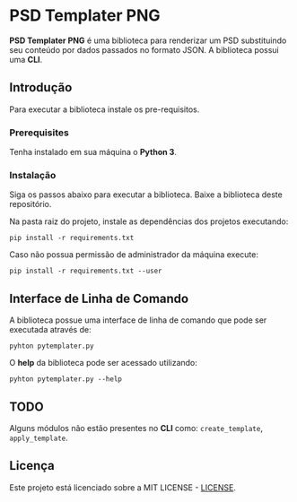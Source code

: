 # PSD Templater PNG

**PSD Templater PNG** é uma biblioteca para renderizar um PSD substituindo seu conteúdo por dados passados no formato JSON. A biblioteca possui uma **CLI**.

## Introdução

Para executar a biblioteca instale os pre-requisitos.

### Prerequisites

Tenha instalado em sua máquina o **Python 3**.

### Instalação

Siga os passos abaixo para executar a biblioteca. Baixe a biblioteca deste repositório.

Na pasta raiz do projeto, instale as dependências dos projetos executando:

```
pip install -r requirements.txt
```

Caso não possua permissão de administrador da máquina execute:

```
pip install -r requirements.txt --user
```

## Interface de Linha de Comando

A biblioteca possue uma interface de linha de comando que pode ser executada através de:

```
pyhton pytemplater.py
```

O **help** da biblioteca pode ser acessado utilizando:
```
pyhton pytemplater.py --help
```

## TODO

Alguns módulos não estão presentes no **CLI** como: ```create_template```, ```apply_template```.

## Licença

Este projeto está licenciado sobre a MIT LICENSE - [LICENSE](LICENSE).